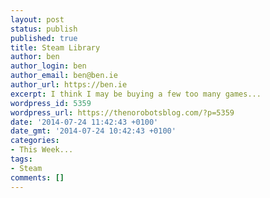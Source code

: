```yaml
---
layout: post
status: publish
published: true
title: Steam Library
author: ben
author_login: ben
author_email: ben@ben.ie
author_url: https://ben.ie
excerpt: I think I may be buying a few too many games...
wordpress_id: 5359
wordpress_url: https://thenorobotsblog.com/?p=5359
date: '2014-07-24 11:42:43 +0100'
date_gmt: '2014-07-24 10:42:43 +0100'
categories:
- This Week...
tags:
- Steam
comments: []
---
```


